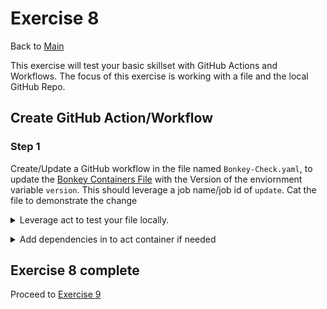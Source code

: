 # Exercise 8

Back to [Main](../README.md)

This exercise will test your basic skillset with GitHub Actions and Workflows.
The focus of this exercise is working with a file and the local GitHub Repo.

## Create GitHub Action/Workflow

### Step 1

Create/Update a GitHub workflow in the file named `Bonkey-Check.yaml`,
to update the [Bonkey Containers File](./BonkeyContainers.yaml) with the Version
of the enviornment variable `version`.
This should leverage a job name/job id of `update`.
Cat the file to demonstrate the change

<details>
  <summary>
  Leverage act to test your file locally.
  </summary>

  ```code
    Create your file in the .github folder
    cd /workspaces/BonkeyWonkers
    act -l
    act -j name_of_job
 ```

 </details>
  </p>

<details>
  <summary>
  Add dependencies in to act container if needed
  </summary>

  ```code
cd /workspaces/BonkeyWonkers/exercise6
docker build -t act-local .
docker tag act-local:latest localhost:5000/act-local:latest
docker image push localhost:5000/act-local:latest
cd /workspaces/BonkeyWonkers
 ```

 </details>
  </p>

## Exercise 8 complete

Proceed to [Exercise 9](../exercise9/README.md)
